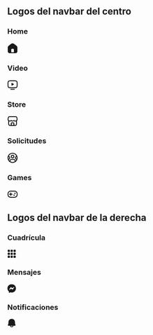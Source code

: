 ## Logos del navbar del centro

### Home
<svg viewBox="0 0 24 24" width="24" height="24" fill="currentColor" class="xfx01vb x1lliihq x1tzjh5l x1k90msu x2h7rmj x1qfuztq" style="--color:var(--primary-button-background)"><path d="M9.464 1.286C10.294.803 11.092.5 12 .5c.908 0 1.707.303 2.537.786.795.462 1.7 1.142 2.815 1.977l2.232 1.675c1.391 1.042 2.359 1.766 2.888 2.826.53 1.059.53 2.268.528 4.006v4.3c0 1.355 0 2.471-.119 3.355-.124.928-.396 1.747-1.052 2.403-.657.657-1.476.928-2.404 1.053-.884.119-2 .119-3.354.119H7.93c-1.354 0-2.471 0-3.355-.119-.928-.125-1.747-.396-2.403-1.053-.656-.656-.928-1.475-1.053-2.403C1 18.541 1 17.425 1 16.07v-4.3c0-1.738-.002-2.947.528-4.006.53-1.06 1.497-1.784 2.888-2.826L6.65 3.263c1.114-.835 2.02-1.515 2.815-1.977zM10.5 13A1.5 1.5 0 0 0 9 14.5V21h6v-6.5a1.5 1.5 0 0 0-1.5-1.5h-3z"></path></svg>

### Video
<svg viewBox="0 0 24 24" width="24" height="24" fill="currentColor" class="xfx01vb x1lliihq x1tzjh5l x1k90msu x2h7rmj x1qfuztq" style="--color:var(--secondary-icon)"><path d="M10.996 8.132A1 1 0 0 0 9.5 9v4a1 1 0 0 0 1.496.868l3.5-2a1 1 0 0 0 0-1.736l-3.5-2z"></path><path d="M14.573 2H9.427c-1.824 0-3.293 0-4.45.155-1.2.162-2.21.507-3.013 1.31C1.162 4.266.817 5.277.655 6.477.5 7.634.5 9.103.5 10.927v.146c0 1.824 0 3.293.155 4.45.162 1.2.507 2.21 1.31 3.012.802.803 1.813 1.148 3.013 1.31C6.134 20 7.603 20 9.427 20h5.146c1.824 0 3.293 0 4.45-.155 1.2-.162 2.21-.507 3.012-1.31.803-.802 1.148-1.813 1.31-3.013.155-1.156.155-2.625.155-4.449v-.146c0-1.824 0-3.293-.155-4.45-.162-1.2-.507-2.21-1.31-3.013-.802-.802-1.813-1.147-3.013-1.309C17.866 2 16.397 2 14.573 2zM3.38 4.879c.369-.37.887-.61 1.865-.741C6.251 4.002 7.586 4 9.5 4h5c1.914 0 3.249.002 4.256.138.978.131 1.496.372 1.865.74.37.37.61.888.742 1.866.135 1.007.137 2.342.137 4.256 0 1.914-.002 3.249-.137 4.256-.132.978-.373 1.496-.742 1.865-.369.37-.887.61-1.865.742-1.007.135-2.342.137-4.256.137h-5c-1.914 0-3.249-.002-4.256-.137-.978-.132-1.496-.373-1.865-.742-.37-.369-.61-.887-.741-1.865C2.502 14.249 2.5 12.914 2.5 11c0-1.914.002-3.249.138-4.256.131-.978.372-1.496.74-1.865zM8 21.5a1 1 0 1 0 0 2h8a1 1 0 1 0 0-2H8z"></path></svg>

### Store
<svg viewBox="0 0 24 24" width="24" height="24" fill="currentColor" class="xfx01vb x1lliihq x1tzjh5l x1k90msu x2h7rmj x1qfuztq" style="--color:var(--secondary-icon)"><path d="M1.588 3.227A3.125 3.125 0 0 1 4.58 1h14.84c1.38 0 2.597.905 2.993 2.227l.816 2.719a6.47 6.47 0 0 1 .272 1.854A5.183 5.183 0 0 1 22 11.455v4.615c0 1.355 0 2.471-.119 3.355-.125.928-.396 1.747-1.053 2.403-.656.657-1.475.928-2.403 1.053-.884.12-2 .119-3.354.119H8.929c-1.354 0-2.47 0-3.354-.119-.928-.125-1.747-.396-2.403-1.053-.657-.656-.929-1.475-1.053-2.403-.12-.884-.119-2-.119-3.354V11.5l.001-.045A5.184 5.184 0 0 1 .5 7.8c0-.628.092-1.252.272-1.854l.816-2.719zM10 21h4v-3.5a.5.5 0 0 0-.5-.5h-3a.5.5 0 0 0-.5.5V21zm6-.002c.918-.005 1.608-.025 2.159-.099.706-.095 1.033-.262 1.255-.485.223-.222.39-.55.485-1.255.099-.735.101-1.716.101-3.159v-3.284a5.195 5.195 0 0 1-1.7.284 5.18 5.18 0 0 1-3.15-1.062A5.18 5.18 0 0 1 12 13a5.18 5.18 0 0 1-3.15-1.062A5.18 5.18 0 0 1 5.7 13a5.2 5.2 0 0 1-1.7-.284V16c0 1.442.002 2.424.1 3.159.096.706.263 1.033.486 1.255.222.223.55.39 1.255.485.551.074 1.24.094 2.159.1V17.5a2.5 2.5 0 0 1 2.5-2.5h3a2.5 2.5 0 0 1 2.5 2.5v3.498zM4.581 3c-.497 0-.935.326-1.078.802l-.815 2.72A4.45 4.45 0 0 0 2.5 7.8a3.2 3.2 0 0 0 5.6 2.117 1 1 0 0 1 1.5 0A3.19 3.19 0 0 0 12 11a3.19 3.19 0 0 0 2.4-1.083 1 1 0 0 1 1.5 0A3.2 3.2 0 0 0 21.5 7.8c0-.434-.063-.865-.188-1.28l-.816-2.72A1.125 1.125 0 0 0 19.42 3H4.58z"></path></svg>

### Solicitudes
<svg viewBox="0 0 24 24" width="24" height="24" fill="currentColor" class="xfx01vb x1lliihq x1tzjh5l x1k90msu x2h7rmj x1qfuztq" style="--color:var(--secondary-icon)"><path d="M12 5a4 4 0 1 0 0 8 4 4 0 0 0 0-8zm-2 4a2 2 0 1 1 4 0 2 2 0 0 1-4 0z"></path><path d="M12 .5C5.649.5.5 5.649.5 12S5.649 23.5 12 23.5 23.5 18.351 23.5 12 18.351.5 12 .5zM2.5 12c0-.682.072-1.348.209-1.99a2 2 0 0 1 0 3.98A9.539 9.539 0 0 1 2.5 12zm4 0a4.001 4.001 0 0 0-3.16-3.912A9.502 9.502 0 0 1 12 2.5a9.502 9.502 0 0 1 8.66 5.588 4.001 4.001 0 0 0 0 7.824 9.514 9.514 0 0 1-1.755 2.613A5.002 5.002 0 0 0 14 14.5h-4a5.002 5.002 0 0 0-4.905 4.025 9.515 9.515 0 0 1-1.755-2.613A4.001 4.001 0 0 0 6.5 12zm13 0a2 2 0 0 1 1.791-1.99 9.538 9.538 0 0 1 0 3.98A2 2 0 0 1 19.5 12zm-2.51 8.086A9.455 9.455 0 0 1 12 21.5c-1.83 0-3.54-.517-4.99-1.414a1.004 1.004 0 0 1-.01-.148V19.5a3 3 0 0 1 3-3h4a3 3 0 0 1 3 3v.438a1 1 0 0 1-.01.148z"></path></svg>

### Games
<svg viewBox="0 0 24 24" width="24" height="24" fill="currentColor" class="xfx01vb x1lliihq x1tzjh5l x1k90msu x2h7rmj x1qfuztq" style="--color:var(--secondary-icon)"><path d="M8 8a1 1 0 0 1 1 1v2h2a1 1 0 1 1 0 2H9v2a1 1 0 1 1-2 0v-2H5a1 1 0 1 1 0-2h2V9a1 1 0 0 1 1-1zm8 2a1.5 1.5 0 1 0 3 0 1.5 1.5 0 0 0-3 0zm-2 4a1.5 1.5 0 1 0 3 0 1.5 1.5 0 0 0-3 0z"></path><path d="M.5 11a7 7 0 0 1 7-7h9a7 7 0 0 1 7 7v2a7 7 0 0 1-7 7h-9a7 7 0 0 1-7-7v-2zm7-5a5 5 0 0 0-5 5v2a5 5 0 0 0 5 5h9a5 5 0 0 0 5-5v-2a5 5 0 0 0-5-5h-9z"></path></svg>

## Logos del navbar de la derecha

### Cuadrícula
<svg viewBox="0 0 24 24" width="20" height="20" fill="currentColor" aria-hidden="true" class="xfx01vb x1lliihq x1tzjh5l x1k90msu x2h7rmj x1qfuztq" style="--color:var(--primary-icon)"><path d="M18.5 1A1.5 1.5 0 0 0 17 2.5v3A1.5 1.5 0 0 0 18.5 7h3A1.5 1.5 0 0 0 23 5.5v-3A1.5 1.5 0 0 0 21.5 1h-3zm0 8a1.5 1.5 0 0 0-1.5 1.5v3a1.5 1.5 0 0 0 1.5 1.5h3a1.5 1.5 0 0 0 1.5-1.5v-3A1.5 1.5 0 0 0 21.5 9h-3zm-16 8A1.5 1.5 0 0 0 1 18.5v3A1.5 1.5 0 0 0 2.5 23h3A1.5 1.5 0 0 0 7 21.5v-3A1.5 1.5 0 0 0 5.5 17h-3zm8 0A1.5 1.5 0 0 0 9 18.5v3a1.5 1.5 0 0 0 1.5 1.5h3a1.5 1.5 0 0 0 1.5-1.5v-3a1.5 1.5 0 0 0-1.5-1.5h-3zm8 0a1.5 1.5 0 0 0-1.5 1.5v3a1.5 1.5 0 0 0 1.5 1.5h3a1.5 1.5 0 0 0 1.5-1.5v-3a1.5 1.5 0 0 0-1.5-1.5h-3zm-16-8A1.5 1.5 0 0 0 1 10.5v3A1.5 1.5 0 0 0 2.5 15h3A1.5 1.5 0 0 0 7 13.5v-3A1.5 1.5 0 0 0 5.5 9h-3zm0-8A1.5 1.5 0 0 0 1 2.5v3A1.5 1.5 0 0 0 2.5 7h3A1.5 1.5 0 0 0 7 5.5v-3A1.5 1.5 0 0 0 5.5 1h-3zm8 0A1.5 1.5 0 0 0 9 2.5v3A1.5 1.5 0 0 0 10.5 7h3A1.5 1.5 0 0 0 15 5.5v-3A1.5 1.5 0 0 0 13.5 1h-3zm0 8A1.5 1.5 0 0 0 9 10.5v3a1.5 1.5 0 0 0 1.5 1.5h3a1.5 1.5 0 0 0 1.5-1.5v-3A1.5 1.5 0 0 0 13.5 9h-3z"></path></svg>

### Mensajes
<svg viewBox="0 0 12 12" width="20" height="20" fill="currentColor" aria-hidden="true" class="xfx01vb x1lliihq x1tzjh5l x1k90msu x2h7rmj x1qfuztq" style="--color:var(--primary-icon)"><g stroke="none" stroke-width="1" fill-rule="evenodd"><path d="m106.868 921.248-1.892 2.925a.32.32 0 0 1-.443.094l-1.753-1.134a.2.2 0 0 0-.222.003l-1.976 1.363c-.288.199-.64-.143-.45-.437l1.892-2.925a.32.32 0 0 1 .443-.095l1.753 1.134a.2.2 0 0 0 .222-.003l1.976-1.363c.288-.198.64.144.45.438m-3.368-4.251c-3.323 0-5.83 2.432-5.83 5.658 0 1.642.652 3.128 1.834 4.186a.331.331 0 0 1 .111.234l.03 1.01a.583.583 0 0 0 .82.519l1.13-.5a.32.32 0 0 1 .22-.015c.541.148 1.108.223 1.685.223 3.323 0 5.83-2.432 5.83-5.657 0-3.226-2.507-5.658-5.83-5.658" transform="translate(-450 -1073.5) translate(352.5 156.845)"></path></g></svg>

### Notificaciones
<svg viewBox="0 0 24 24" width="20" height="20" fill="currentColor" aria-hidden="true" class="xfx01vb x1lliihq x1tzjh5l x1k90msu x2h7rmj x1qfuztq" style="--color: var(--primary-icon);"><path d="M3 9.5a9 9 0 1 1 18 0v2.927c0 1.69.475 3.345 1.37 4.778a1.5 1.5 0 0 1-1.272 2.295h-4.625a4.5 4.5 0 0 1-8.946 0H2.902a1.5 1.5 0 0 1-1.272-2.295A9.01 9.01 0 0 0 3 12.43V9.5zm6.55 10a2.5 2.5 0 0 0 4.9 0h-4.9z"></path></svg>